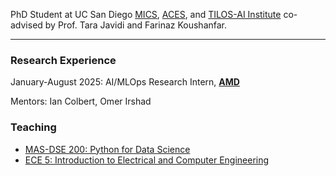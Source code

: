 PhD Student at UC San Diego [MICS](https://mics.ucsd.edu/), [ACES](https://farinaz.eng.ucsd.edu/home), and [TILOS-AI Institute](https://tilos.ai/students/) co-advised by Prof. Tara Javidi and Farinaz Koushanfar. 

---
### Research Experience
January-August 2025: AI/MLOps Research Intern, [**AMD**](https://www.amd.com/en.html)

Mentors: Ian Colbert, Omer Irshad

### Teaching
- [MAS-DSE 200: Python for Data Science](https://catalog.ucsd.edu/courses/MAS.html)
- [ECE 5: Introduction to Electrical and Computer Engineering](https://catalog.ucsd.edu/courses/ECE.html)